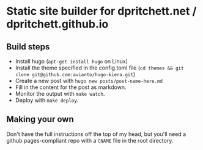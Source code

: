 # Static site builder for dpritchett.net / dpritchett.github.io

## Build steps

* Install hugo (`apt-get install hugo` on Linux)
* Install the theme specified in the config.toml file (`cd themes && git clone git@github.com:avianto/hugo-kiera.git`)
* Create a new post with `hugo new posts/post-name-here.md`
* Fill in the content for the post as markdown.
* Monitor the output with `make watch`.
* Deploy with `make deploy`.

## Making your own

Don't have the full instructions off the top of my head, but you'll need a github pages-compliant repo with a `CNAME` file in the root directory.
